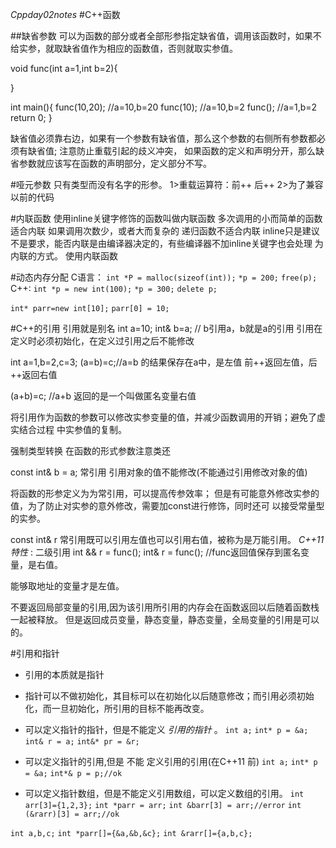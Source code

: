 
_Cppday02notes_
#C++函数

##缺省参数
可以为函数的部分或者全部形参指定缺省值，调用该函数时，如果不给实参，就取缺省值作为相应的函数值，否则就取实参值。

void func(int a=1,int b=2){

}

int main(){
    func(10,20); //a=10,b=20
    func(10);  //a=10,b=2
    func();  //a=1,b=2
    return 0;
}

缺省值必须靠右边，如果有一个参数有缺省值，那么这个参数的右侧所有参数都必须有缺省值;
注意防止重载引起的歧义冲突，
如果函数的定义和声明分开，那么缺省参数就应该写在函数的声明部分，定义部分不写。

#哑元参数
 只有类型而没有名字的形参。
 1>重载运算符：前++ 后++
 2>为了兼容以前的代码

#内联函数
 使用inline关键字修饰的函数叫做内联函数
 多次调用的小而简单的函数适合内联
 如果调用次数少，或者大而复杂的
 递归函数不适合内联
 inline只是建议不是要求，能否内联是由编译器决定的，有些编译器不加inline关键字也会处理
 为内联的方式。
 使用内联函数


#动态内存分配
C语言：
`int *P = malloc(sizeof(int));`
`*p = 200;`
`free(p);`
C++:
`int *p = new int(100);`
`*p = 300;`
`delete p;`
 
`int* parr=new int[10];`
`parr[0] = 10;`
 
#C++的引用
引用就是别名
int a=10;
int& b=a; // b引用a，b就是a的引用
引用在定义时必须初始化，在定义过引用之后不能修改

int a=1,b=2,c=3;
(a=b)=c;//a=b 的结果保存在a中，是左值
前++返回左值，后++返回右值

(a+b)=c; //a+b 返回的是一个叫做匿名变量右值

将引用作为函数的参数可以修改实参变量的值，并减少函数调用的开销；避免了虚实结合过程
中实参值的复制。

强制类型转换
在函数的形式参数注意类还

const int& b = a; 常引用 引用对象的值不能修改(不能通过引用修改对象的值)

将函数的形参定义为为常引用，可以提高传参效率；
但是有可能意外修改实参的值，为了防止对实参的意外修改，需要加const进行修饰，同时还可
以接受常量型的实参。

const int& r 常引用既可以引用左值也可以引用右值，被称为是万能引用。
_C++11特性_ : 二级引用 int && r = func();
int& r = func(); //func返回值保存到匿名变量，是右值。

能够取地址的变量才是左值。

不要返回局部变量的引用,因为该引用所引用的内存会在函数返回以后随着函数栈一起被释放。
但是返回成员变量，静态变量，静态变量，全局变量的引用是可以的。


#引用和指针
* 引用的本质就是指针
* 指针可以不做初始化，其目标可以在初始化以后随意修改；而引用必须初始化，而一旦初始化，所引用的目标不能再改变。
* 可以定义指针的指针，但是不能定义 _引用的指针_ 。
`int a;`
`int* p = &a;`
`int& r = a;`
`int&* pr = &r;`

* 可以定义指针的引用,但是 不能 定义引用的引用(在C++11 前)
`int a;`
`int* p = &a;`
`int*& p = p;//ok`
 
* 可以定义指针数组，但是不能定义引用数组，可以定义数组的引用。
`int arr[3]={1,2,3};`
`int *parr = arr;`
`int &barr[3] = arr;//error`
`int (&rarr)[3] = arr;//ok`

`int a,b,c;`
`int *parr[]={&a,&b,&c};`
`int &rarr[]={a,b,c};`
 

